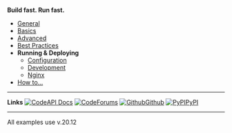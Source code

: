 

**Build fast. Run fast.**


* [General](/#sanic)
* [Basics](/basics/app.md)
* [Advanced](/advanced/class-based-views.md)
* [Best Practices](/best-practices/blueprints.md)
* **Running & Deploying**
  * [Configuration](configuration.md)
  * [Development](development.md)
  <!-- * [Server Choice](server-choice.md) -->
  <!-- * [ASGI](asgi.md) -->
  * [Nginx](nginx.md)
  <!-- * [Docker](docker.md) -->
  <!-- * [Kubernetes](kubernetes.md) -->
* [How to...](/how-to/db.md)

---

**Links**
[![Code](https://icongr.am/feather/book-open.svg?size=16&color=808080)API Docs](https://)
[![Code](https://icongr.am/entypo/message.svg?size=16&color=ff0f6a)Forums](https://)
[![Github](https://icongr.am/simple/github.svg?size=16&color=808080&colored=false)Github](https://github.com/)
[![PyPI](https://icongr.am/devicon/python-original.svg?size=16&color=currentColor)PyPI](https://)

---

All examples use v.20.12
